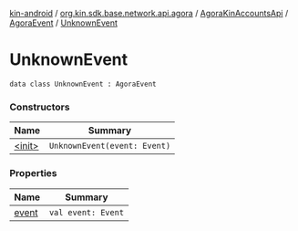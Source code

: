 [kin-android](../../../../index.md) / [org.kin.sdk.base.network.api.agora](../../../index.md) / [AgoraKinAccountsApi](../../index.md) / [AgoraEvent](../index.md) / [UnknownEvent](./index.md)

# UnknownEvent

`data class UnknownEvent : AgoraEvent`

### Constructors

| Name | Summary |
|---|---|
| [&lt;init&gt;](-init-.md) | `UnknownEvent(event: Event)` |

### Properties

| Name | Summary |
|---|---|
| [event](event.md) | `val event: Event` |
